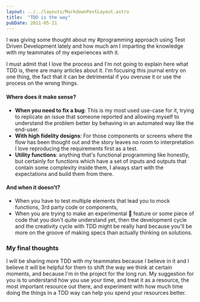 ```yaml
---
layout: ../../layouts/MarkdownPostLayout.astro 
title:  "TDD is the way"
pubDate: 2021-05-21
---
```



I was giving some thought about my #programming approach using Test Driven Development lately and how much am I
imparting the knowledge with my teammates of my experiences with it.

I must admit that I love the process and I'm not going to explain here what TDD is, there are many articles about it.
I'm focusing this journal entry on one thing, the fact that it can be detrimental if you overuse it or use the process
on the wrong things.

#### Where does it make sense?

* **When you need to fix a bug**: This is my most used use-case for it, trying to replicate an issue that someone
  reported and allowing myself to understand the problem better by behaving in an automated way like the end-user.
* **With high fidelity designs**: For those components or screens where the flow has been thought out and the story
  leaves no room to interpretation I love reproducing the requirements first as a test.
* **Utility functions**: anything that's functional programming like honestly, but certainly for functions which have a
  set of inputs and outputs that contain some complexity inside them, I always start with the expectations and build
  them from there.

#### And when it doesn't?

* When you have to test multiple elements that lead you to mock functions, 3rd party code or components,
* When you are trying to make an experimental 🔬 feature or some piece of code that you don't quite understand yet, then
  the development cycle and the creativity cycle with TDD might be really hard because you'll be more on the groove of
  making specs than actually thinking on solutions.

### My final thoughts

I will be sharing more TDD with my teammates because I believe in it and I believe it will be helpful for them to shift
the way we think at certain moments, and because I'm in the project for the long run. My suggestion for you is to
understand how you use your time, and treat it as a resource, the most important resource out there, and experiment with
how much time doing the things in a TDD way can help you spend your resources better.

